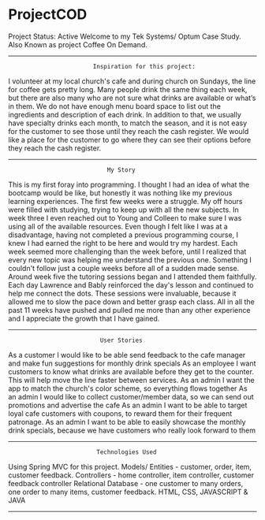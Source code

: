 # ProjectCOD
Project Status: Active
Welcome to my Tek Systems/ Optum Case Study. Also Known as project Coffee On Demand.


----------------------------------------------------------------------------------------------------------------------------------------------------------------------------------
                            Inspiration for this project:
I volunteer at my local church's cafe and during church on Sundays, the line for coffee gets pretty long.
Many people drink the same thing each week, but there are also many who are not sure what drinks are available
or what’s in them. We do not have enough menu board space to list out the ingredients and description of each drink.
In addition to that, we usually have specialty drinks each month, to match the season, and it is not easy for the
customer to see those until they reach the cash register. We would like a place for the customer to go where they can see their
options before they reach the cash register.

---------------------------------------------------------------------------------------------------------------------------------------------------------------------------------
                                My Story
This is my first foray into programming. I thought I had an idea of what the bootcamp would be like, but honestly it was nothing like my previous learning experiences. The first few weeks were a struggle. My off hours were filled with studying, trying to keep up with all the new subjects. In week three I even reached out to Young and Colleen to make sure I was using all of the available resources. Even though I felt like I was at a disadvantage, having not completed a previous programming course, I knew I had earned the right to be here and would try my hardest. Each week seemed more challenging than the week before, until I realized that every new topic was helping me understand the previous one. Something I couldn't follow just a couple weeks before all of a sudden made sense. Around week five the tutoring sessions began and I attended them faithfully. Each day Lawrence and Bably reinforced the day's lesson and continued to help me connect the dots. These sessions were invaluable, because it allowed me to slow the pace down and better grasp each class. All in all the past 11 weeks have pushed and pulled me more than any other experience and I appreciate the growth that I have gained.

---------------------------------------------------------------------------------------------------------------------------------------------------------------------------------

                              User Stories
As a customer I would like to be able send feedback to the cafe manager and make fun suggestions for monthly drink specials
As an employee I want customers to know what drinks are available before they get to the counter. This will help move the line faster between services.
As an admin I want the app to match the church's color scheme, so everything flows together
As an admin I would like to collect customer/member data, so we can send out promotions and advertise the cafe
As an admin I want to be able to target loyal cafe customers with coupons, to reward them for their frequent patronage.
As an admin I want to be able to easily showcase the monthly drink specials, because we have customers who really look forward to them

---------------------------------------------------------------------------------------------------------------------------------------------------------------------------------

                             Technologies Used
Using Spring MVC for this project.
Models/ Entities - customer, order, item, customer feedback.
Controllers - home controller, item controller, customer feedback controller
Relational Database - one customer to many orders, one order to many items, customer feedback.
HTML, CSS, JAVASCRIPT & JAVA

--------------------------------------------------------------------------------------------------------------------------------------------------------------------------------



